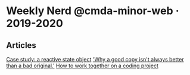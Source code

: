 # Weekly Nerd @cmda-minor-web · 2019-2020

## Articles
[Case study: a reactive state object](https://github.com/gijslaarman/weekly-nerd-1920/blob/master/case-study-a-reactive-state-object.md)
['Why a good copy isn't always better than a bad original.'](https://github.com/gijslaarman/weekly-nerd-1920/blob/master/why-a-good-copy-isnt-always-better-than-a-bad-original.md)
[How to work together on a coding project](https://github.com/gijslaarman/weekly-nerd-1920/blob/master/why-a-good-copy-isnt-always-better-than-a-bad-original.md)